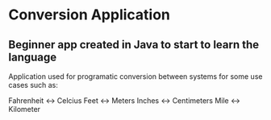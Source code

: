 # Conversion Application

## Beginner app created in Java to start to learn the language

Application used for programatic conversion between systems for some use cases such as:

Fahrenheit <-> Celcius
Feet <-> Meters
Inches <-> Centimeters
Mile <-> Kilometer
